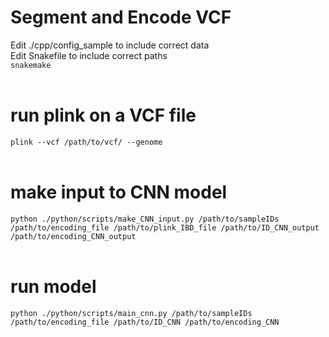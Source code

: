 # Segment and Encode VCF<br>
Edit ./cpp/config_sample to include correct data<br>
Edit Snakefile to include correct paths<br>
`snakemake`<br>
<br>

# run plink on a VCF file<br>
`plink --vcf /path/to/vcf/ --genome`<br>
<br>

# make input to CNN model<br>
`python ./python/scripts/make_CNN_input.py
        /path/to/sampleIDs
        /path/to/encoding_file
        /path/to/plink_IBD_file
        /path/to/ID_CNN_output
        /path/to/encoding_CNN_output`<br>
<br>

# run model
`python ./python/scripts/main_cnn.py
        /path/to/sampleIDs
        /path/to/encoding_file
        /path/to/ID_CNN
        /path/to/encoding_CNN`<br>
